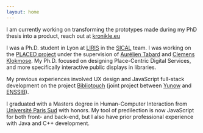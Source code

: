```yaml
---
layout: home
---
```


I am currently working on transforming the prototypes made during my PhD thesis into a product, reach out at [kronikle.eu](https://kronikle.eu)

I was a Ph.D. student in Lyon at [LIRIS](http://liris.cnrs.fr/) in the [SICAL](http://liris.cnrs.fr/equipes?id=73) team. I was working on the [PLACED project](http://www.placedproject.eu) under the supervision of [Aurélien Tabard](http://www.tabard.fr) and [Clemens Klokmose](https://www.klokmose.net). My Ph.D. focused on designing Place-Centric Digital Services, and more specifically interactive public displays in libraries.

My previous experiences involved UX design and JavaScript full-stack development on the project [Bibliotouch](https://bibliotouch.enssib.fr) (joint project between [Yunow](https://yunow.io//) and [ENSSIB](https://www.enssib.fr)).

I graduated with a Masters degree in Human-Computer Interaction from [Université Paris Sud](https://www.universite-paris-saclay.fr/en/education/master/m2-interaction-human-computer-interaction-hci#presentation-m2) with honors. My tool of predilection is now JavaScript for both front- and back-end, but I also have prior professional experience with Java and C++ development.

